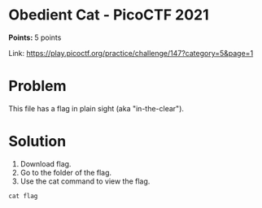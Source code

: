 <h1>Obedient Cat - PicoCTF 2021</h1>

<b>Points: </b> 5 points

Link: https://play.picoctf.org/practice/challenge/147?category=5&page=1

<h1>Problem</h1>

This file has a flag in plain sight (aka "in-the-clear").

<h1>Solution</h1>

1. Download flag.
2. Go to the folder of the flag.
3. Use the cat command to view the flag.
```
cat flag
```
